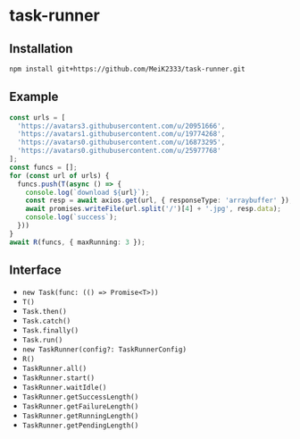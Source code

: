 # task-runner

## Installation

```bash
npm install git+https://github.com/MeiK2333/task-runner.git
```

## Example

```typescript
const urls = [
  'https://avatars3.githubusercontent.com/u/20951666',
  'https://avatars1.githubusercontent.com/u/19774268',
  'https://avatars0.githubusercontent.com/u/16873295',
  'https://avatars0.githubusercontent.com/u/25977768'
];
const funcs = [];
for (const url of urls) {
  funcs.push(T(async () => {
    console.log(`download ${url}`);
    const resp = await axios.get(url, { responseType: 'arraybuffer' });
    await promises.writeFile(url.split('/')[4] + '.jpg', resp.data);
    console.log(`success`);
  }))
}
await R(funcs, { maxRunning: 3 });
```

## Interface

- `new Task(func: (() => Promise<T>))`
- `T()`
- `Task.then()`
- `Task.catch()`
- `Task.finally()`
- `Task.run()`
- `new TaskRunner(config?: TaskRunnerConfig)`
- `R()`
- `TaskRunner.all()`
- `TaskRunner.start()`
- `TaskRunner.waitIdle()`
- `TaskRunner.getSuccessLength()`
- `TaskRunner.getFailureLength()`
- `TaskRunner.getRunningLength()`
- `TaskRunner.getPendingLength()`
